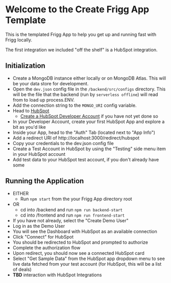 # Welcome to the Create Frigg App Template

This is the templated Frigg App to help you get up and running fast with Frigg locally.

The first integration we included "off the shelf" is a HubSpot integration.

## Initialization

- Create a MongoDB instance either locally or on MongoDB Atlas. This will be your data store for development.
- Open the `dev.json` config file in the `/backend/src/configs` directory. This will be the file that the backend (run by `serverless offline`) will read from to load up process.ENV.
- Add the connection string to the `MONGO_URI` config variable.
- Head to [HubSpot](https://hubspot.com/)
  - [Create a HubSpot Developer Account](https://app.hubspot.com/signup-hubspot/developers?utm_campaign=create-frigg-app) if you have not yet done so
- In your Developer Account, create your first HubSpot App and explore a bit as you'd like
- Inside your App, head to the "Auth" Tab (located next to "App Info")
- Add a redirect URI of http://localhost:3000/redirect/hubspot
- Copy your credentials to the dev.json config file
- Create a Test Account in HubSpot by using the "Testing" side menu item in your HubSpot account
- Add test data to your HubSpot test account, if you don't already have some

## Running the Application

- EITHER
    - Run `npm start` from the your Frigg App directory root
- OR
    - cd into /backend and run `npm run backend-start`
    - cd into /frontend and run `npm run frontend-start`
- If you have not already, select the "Create Demo User"
- Log in as the Demo User
- You will see the Dashboard with HubSpot as an available connection
- Click "Connect" for HubSpot
- You should be redirected to HubSpot and prompted to authorize
- Complete the authorization flow
- Upon redirect, you should now see a connected HubSpot card
- Select "Get Sample Data" from the HubSpot app dropdown menu to see live data fetched from your test account (for HubSpot, this will be a list of deals)
- **TBD** interaction with HubSpot Integrations

